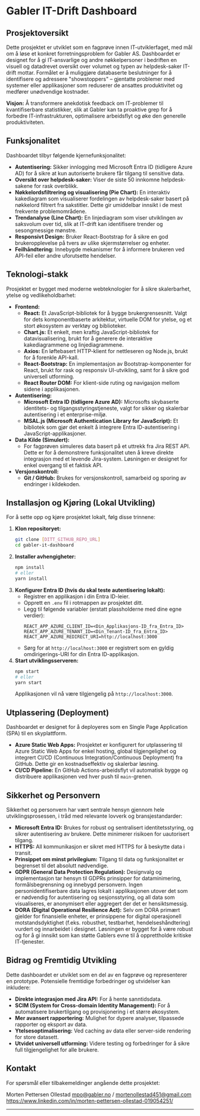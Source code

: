 # Gabler IT-Drift Dashboard

## Prosjektoversikt

Dette prosjektet er utviklet som en fagprøve innen IT-utviklerfaget, med mål om å løse et konkret forretningsproblem for Gabler AS. Dashboardet er designet for å gi IT-ansvarlige og andre nøkkelpersoner i bedriften en visuell og datadrevet oversikt over volumet og typen av helpdesk-saker IT-drift mottar. Formålet er å muliggjøre databaserte beslutninger for å identifisere og adressere "showstoppers" – gjentatte problemer med systemer eller applikasjoner som reduserer de ansattes produktivitet og medfører unødvendige kostnader.

**Visjon:** Å transformere anekdotisk feedback om IT-problemer til kvantifiserbare statistikker, slik at Gabler kan ta proaktive grep for å forbedre IT-infrastrukturen, optimalisere arbeidsflyt og øke den generelle produktiviteten.

## Funksjonalitet

Dashboardet tilbyr følgende kjernefunksjonalitet:

* **Autentisering:** Sikker innlogging med Microsoft Entra ID (tidligere Azure AD) for å sikre at kun autoriserte brukere får tilgang til sensitive data.
* **Oversikt over helpdesk-saker:** Viser de siste 50 innkomne helpdesk-sakene for rask overblikk.
* **Nøkkelordsfiltrering og visualisering (Pie Chart):** En interaktiv kakediagram som visualiserer fordelingen av helpdesk-saker basert på nøkkelord filtrert fra sakstitler. Dette gir umiddelbar innsikt i de mest frekvente problemområdene.
* **Trendanalyse (Line Chart):** En linjediagram som viser utviklingen av saksvolum over tid, slik at IT-drift kan identifisere trender og sesongmessige mønstre.
* **Responsivt Design:** Bruker React-Bootstrap for å sikre en god brukeropplevelse på tvers av ulike skjermstørrelser og enheter.
* **Feilhåndtering:** Innebygde mekanismer for å informere brukeren ved API-feil eller andre uforutsette hendelser.

## Teknologi-stakk

Prosjektet er bygget med moderne webteknologier for å sikre skalerbarhet, ytelse og vedlikeholdbarhet:

* **Frontend:**
    * **React:** Et JavaScript-bibliotek for å bygge brukergrensesnitt. Valgt for dets komponentbaserte arkitektur, virtuelle DOM for ytelse, og et stort økosystem av verktøy og biblioteker.
    * **Chart.js:** Et enkelt, men kraftig JavaScript-bibliotek for datavisualisering, brukt for å generere de interaktive kakediagrammene og linjediagrammene.
    * **Axios:** En løftebasert HTTP-klient for nettleseren og Node.js, brukt for å forenkle API-kall.
    * **React-Bootstrap:** En implementasjon av Bootstrap-komponenter for React, brukt for rask og responsiv UI-utvikling, samt for å sikre god universell utforming.
    * **React Router DOM:** For klient-side ruting og navigasjon mellom sidene i applikasjonen.
* **Autentisering:**
    * **Microsoft Entra ID (tidligere Azure AD):** Microsofts skybaserte identitets- og tilgangsstyringstjeneste, valgt for sikker og skalerbar autentisering i et enterprise-miljø.
    * **MSAL.js (Microsoft Authentication Library for JavaScript):** Et bibliotek som gjør det enkelt å integrere Entra ID-autentisering i JavaScript-applikasjoner.
* **Data Kilde (Simulert):**
    * For fagprøven simuleres data basert på et uttrekk fra Jira REST API. Dette er for å demonstrere funksjonalitet uten å kreve direkte integrasjon med et levende Jira-system. Løsningen er designet for enkel overgang til et faktisk API.
* **Versjonskontroll:**
    * **Git / GitHub:** Brukes for versjonskontroll, samarbeid og sporing av endringer i kildekoden.

## Installasjon og Kjøring (Lokal Utvikling)

For å sette opp og kjøre prosjektet lokalt, følg disse trinnene:

1.  **Klon repositoryet:**
    ```bash
    git clone [DITT_GITHUB_REPO_URL]
    cd gabler-it-dashboard
    ```
2.  **Installer avhengigheter:**
    ```bash
    npm install
    # eller
    yarn install
    ```
3.  **Konfigurer Entra ID (hvis du skal teste autentisering lokalt):**
    * Registrer en applikasjon i din Entra ID-leier.
    * Opprett en `.env` fil i rotmappen av prosjektet ditt.
    * Legg til følgende variabler (erstatt plassholderne med dine egne verdier):
        ```
        REACT_APP_AZURE_CLIENT_ID=<Din_Applikasjons-ID_fra_Entra_ID>
        REACT_APP_AZURE_TENANT_ID=<Din_Tenant-ID_fra_Entra_ID>
        REACT_APP_AZURE_REDIRECT_URI=http://localhost:3000
        ```
    * Sørg for at `http://localhost:3000` er registrert som en gyldig omdirigerings-URI for din Entra ID-applikasjon.
4.  **Start utviklingsserveren:**
    ```bash
    npm start
    # eller
    yarn start
    ```
    Applikasjonen vil nå være tilgjengelig på `http://localhost:3000`.

## Utplassering (Deployment)

Dashboardet er designet for å deployeres som en Single Page Application (SPA) til en skyplattform.

* **Azure Static Web Apps:** Prosjektet er konfigurert for utplassering til Azure Static Web Apps for enkel hosting, global tilgjengelighet og integrert CI/CD (Continuous Integration/Continuous Deployment) fra GitHub. Dette gir en kostnadseffektiv og skalerbar løsning.
* **CI/CD Pipeline:** En GitHub Actions-arbeidsflyt vil automatisk bygge og distribuere applikasjonen ved hver push til `main`-grenen.

## Sikkerhet og Personvern

Sikkerhet og personvern har vært sentrale hensyn gjennom hele utviklingsprosessen, i tråd med relevante lovverk og bransjestandarder:

* **Microsoft Entra ID:** Brukes for robust og sentralisert identitetsstyring, og sikrer autentisering av brukere. Dette minimerer risikoen for uautorisert tilgang.
* **HTTPS:** All kommunikasjon er sikret med HTTPS for å beskytte data i transit.
* **Prinsippet om minst privilegium:** Tilgang til data og funksjonalitet er begrenset til det absolutt nødvendige.
* **GDPR (General Data Protection Regulation):** Designvalg og implementasjon tar hensyn til GDPRs prinsipper for dataminimering, formålsbegrensning og innebygd personvern. Ingen personidentifiserbare data lagres lokalt i applikasjonen utover det som er nødvendig for autentisering og sesjonsstyring, og all data som visualiseres, er anonymisert eller aggregert der det er hensiktsmessig.
* **DORA (Digital Operational Resilience Act):** Selv om DORA primært gjelder for finansielle enheter, er prinsippene for digital operasjonell motstandsdyktighet (f.eks. robusthet, testbarhet, hendelseshåndtering) vurdert og innarbeidet i designet. Løsningen er bygget for å være robust og for å gi innsikt som kan støtte Gablers evne til å opprettholde kritiske IT-tjenester.

## Bidrag og Fremtidig Utvikling

Dette dashboardet er utviklet som en del av en fagprøve og representerer en prototype. Potensielle fremtidige forbedringer og utvidelser kan inkludere:

* **Direkte integrasjon med Jira API:** For å hente sanntidsdata.
* **SCIM (System for Cross-domain Identity Management):** For å automatisere brukertilgang og provisjonering i et større økosystem.
* **Mer avansert rapportering:** Mulighet for dypere analyser, tilpassede rapporter og eksport av data.
* **Ytelsesoptimalisering:** Ved caching av data eller server-side rendering for store datasett.
* **Utvidet universell utforming:** Videre testing og forbedringer for å sikre full tilgjengelighet for alle brukere.

## Kontakt

For spørsmål eller tilbakemeldinger angående dette prosjektet:

Morten Pettersen Ollestad
mpo@gabler.no / mortenollestad451@gmail.com 
https://www.linkedin.com/in/morten-pettersen-ollestad-019054251/

---